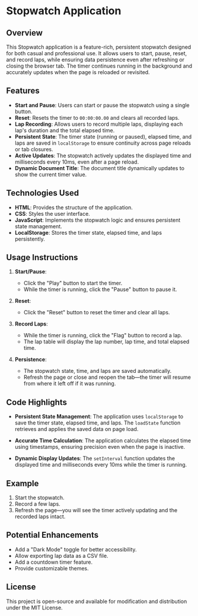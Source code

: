 # Stopwatch Application

## Overview
This Stopwatch application is a feature-rich, persistent stopwatch designed for both casual and professional use. It allows users to start, pause, reset, and record laps, while ensuring data persistence even after refreshing or closing the browser tab. The timer continues running in the background and accurately updates when the page is reloaded or revisited.

## Features
- **Start and Pause**: Users can start or pause the stopwatch using a single button.
- **Reset**: Resets the timer to `00:00:00.00` and clears all recorded laps.
- **Lap Recording**: Allows users to record multiple laps, displaying each lap's duration and the total elapsed time.
- **Persistent State**: The timer state (running or paused), elapsed time, and laps are saved in `localStorage` to ensure continuity across page reloads or tab closures.
- **Active Updates**: The stopwatch actively updates the displayed time and milliseconds every 10ms, even after a page reload.
- **Dynamic Document Title**: The document title dynamically updates to show the current timer value.

## Technologies Used
- **HTML**: Provides the structure of the application.
- **CSS**: Styles the user interface.
- **JavaScript**: Implements the stopwatch logic and ensures persistent state management.
- **LocalStorage**: Stores the timer state, elapsed time, and laps persistently.

## Usage Instructions
1. **Start/Pause**:
   - Click the "Play" button to start the timer.
   - While the timer is running, click the "Pause" button to pause it.

2. **Reset**:
   - Click the "Reset" button to reset the timer and clear all laps.

3. **Record Laps**:
   - While the timer is running, click the "Flag" button to record a lap.
   - The lap table will display the lap number, lap time, and total elapsed time.

4. **Persistence**:
   - The stopwatch state, time, and laps are saved automatically.
   - Refresh the page or close and reopen the tab—the timer will resume from where it left off if it was running.

## Code Highlights
- **Persistent State Management**:
  The application uses `localStorage` to save the timer state, elapsed time, and laps. The `loadState` function retrieves and applies the saved data on page load.

- **Accurate Time Calculation**:
  The application calculates the elapsed time using timestamps, ensuring precision even when the page is inactive.

- **Dynamic Display Updates**:
  The `setInterval` function updates the displayed time and milliseconds every 10ms while the timer is running.

## Example
1. Start the stopwatch.
2. Record a few laps.
3. Refresh the page—you will see the timer actively updating and the recorded laps intact.

## Potential Enhancements
- Add a "Dark Mode" toggle for better accessibility.
- Allow exporting lap data as a CSV file.
- Add a countdown timer feature.
- Provide customizable themes.

## License
This project is open-source and available for modification and distribution under the MIT License.
